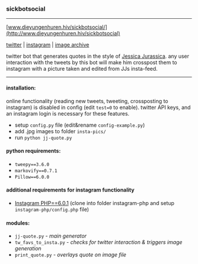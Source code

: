 ### sickbotsocial
______

[logo]: http://www.dieyungenhuren.hiv/sickbotsocial/ava.jpg "sickbotsocial"

[www.dieyungenhuren.hiv/sickbotsocial/](http://www.dieyungenhuren.hiv/sickbotsocial)

[twitter](www.twitter.com/sickbotsocial/) | 
[instagram](www.instagram.com/sickbotsocial/) |
[image archive](www.dieyungenhuren.hiv/sickbotsocial/img/e)

twitter bot that generates quotes in the style of [Jessica Jurassica](http://www.twitter.com/sickbutsocial/). any user interaction with the tweets by this bot will make him crosspost them to instagram with a picture taken and edited from JJs insta-feed.

______

#### installation:
online functionality (reading new tweets, tweeting, crossposting to instagram) is disabled in config (edit `test=0` to enable). twitter API keys, and an instagram login is necessary for these features.

- setup `config.py` file (edit&rename `config-example.py`)
- add .jpg images to folder `insta-pics/`
- run `python jj-quote.py`

#### python requirements: 
- `tweepy==3.6.0`
- `markovify==0.7.1`
- `Pillow==6.0.0`

#### additional requirements for instagram functionality
- [Instagram PHP==6.0.1](https://github.com/mgp25/Instagram-API) (clone into folder instagram-php and setup `instagram-php/config.php` file)

#### modules:
- `jj-quote.py` - *main generator*
- `tw_favs_to_insta.py` - *checks for twitter interaction & triggers image generation*
- `print_quote.py` - *overlays quote on image file*
